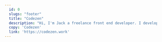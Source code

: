 ```yaml
---
  id: 0
  slugs: "footer"
  title: "Codezen"
  description: "Hi, I'm Jack a freelance front end developer. I develop modern, responsive websites and like to built with HTML, CSS, JAVASCRIPT and TYPESCRIPT."
  copy: 'Codezen'
  link: 'https://codezen.work'
---
```

